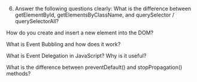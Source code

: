 6. Answer the following questions clearly:
What is the difference between getElementById, getElementsByClassName, and querySelector / querySelectorAll?




How do you create and insert a new element into the DOM?



What is Event Bubbling and how does it work?



What is Event Delegation in JavaScript? Why is it useful?




What is the difference between preventDefault() and stopPropagation() methods?
